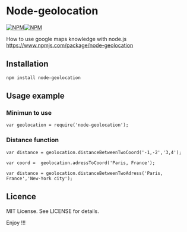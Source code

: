 Node-geolocation
====================

[![NPM](https://nodei.co/npm/node-geolocation.png?downloads=true&downloadRank=true)](https://nodei.co/npm/node-geolocation/)[![NPM](https://nodei.co/npm/node-geolocalisation.png?downloads=true&downloadRank=true)](https://nodei.co/npm/node-geolocalisation/)

How to use google maps knowledge with node.js 
https://www.npmjs.com/package/node-geolocation

## Installation

```
npm install node-geolocation
```
## Usage example

### Minimun to use 
```
var geolocation = require('node-geolocation');
```

### Distance function

```
var distance = geolocation.distanceBetweenTwoCoord('-1,-2','3,4');
```
```
var coord =  geolocation.adressToCoord('Paris, France');
```
```
var distance = geolocation.distanceBetweenTwoAdress('Paris, France','New-York city');
```

## Licence

MIT License. See LICENSE for details.

Enjoy !!!

